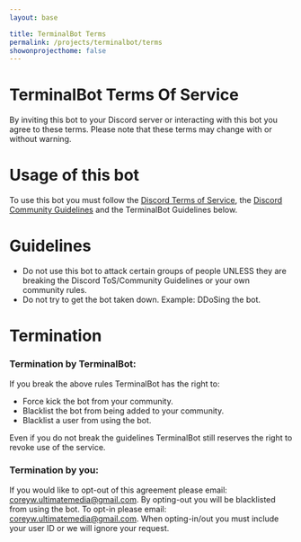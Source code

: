 ```yaml
---
layout: base

title: TerminalBot Terms
permalink: /projects/terminalbot/terms
showonprojecthome: false
---
```


# TerminalBot Terms Of Service

By inviting this bot to your Discord server or interacting with
this bot you agree to these terms. Please note that these terms
may change with or without warning.

# Usage of this bot

To use this bot you must follow the
[Discord Terms of Service](https://discord.com/terms), the
[Discord Community Guidelines](https://discord.com/guidelines)
and the TerminalBot Guidelines below.

# Guidelines

- Do not use this bot to attack certain groups of people
UNLESS they are breaking the Discord ToS/Community Guidelines
or your own community rules.
- Do not try to get the bot taken down. Example: DDoSing the
bot.

# Termination

### Termination by TerminalBot:

If you break the above rules TerminalBot has the right to:

- Force kick the bot from your community.
- Blacklist the bot from being added to your community.
- Blacklist a user from using the bot.

Even if you do not break the guidelines TerminalBot still
reserves the right to revoke use of the service.

### Termination by you:

If you would like to opt-out of this agreement please email:
coreyw.ultimatemedia@gmail.com. By opting-out you will be 
blacklisted from using the bot. To opt-in please email:
coreyw.ultimatemedia@gmail.com. When opting-in/out you must
include your user ID or we will ignore your request.